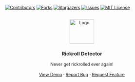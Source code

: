 [![Contributors][contributors-shield]][contributors-url]
[![Forks][forks-shield]][forks-url]
[![Stargazers][stars-shield]][stars-url]
[![Issues][issues-shield]][issues-url]
[![MIT License][license-shield]][license-url]



<!-- PROJECT LOGO -->
<br />
<div align="center">
  <a href="https://github.com/othneildrew/Best-README-Template">
    <img src="images/logo.png" alt="Logo" width="80" height="80">
  </a>

  <h3 align="center">Rickroll Detector</h3>

  <p align="center">
    Never get rickrolled ever again!
    <br />
    <br />
    <a href="https://jordanej.github.io/rickroll-detector">View Demo</a>
    ·
    <a href="https://github.com/JordanEJ/Rickroll-Detector/issues">Report Bug</a>
    ·
    <a href="https://github.com/JordanEJ/Rickroll-Detector/issues">Request Feature</a>
  </p>
</div>

[contributors-shield]: https://img.shields.io/github/contributors/JordanEJ/Rickroll-Detector.svg?style=for-the-badge
[contributors-url]: https://github.com/JordanEJ/Rickroll-Detector/graphs/contributors
[forks-shield]: https://img.shields.io/github/forks/JordanEJ/Rickroll-Detector.svg?style=for-the-badge
[forks-url]: https://github.com/JordanEJ/Rickroll-Detector/network/members
[stars-shield]: https://img.shields.io/github/stars/JordanEJ/Rickroll-Detector.svg?style=for-the-badge
[stars-url]: https://github.com/JordanEJ/Rickroll-Detector/stargazers
[issues-shield]: https://img.shields.io/github/issues/JordanEJ/Rickroll-Detector.svg?style=for-the-badge
[issues-url]: https://github.com/JordanEJ/Rickroll-Detector/issues
[license-shield]: https://img.shields.io/github/license/JordanEJ/Rickroll-Detector.svg?style=for-the-badge
[license-url]: https://github.com/JordanEJ/Rickroll-Detector/blob/master/LICENSE.txt
